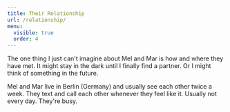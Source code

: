 ```yaml
---
title: Their Relationship
url: /relationship/
menu:
  visible: true
  order: 4
---
```


The one thing I just can't imagine about Mel and Mar is how and where they have
met. It might stay in the dark until I finally find a partner. Or I might think
of something in the future.

Mel and Mar live in Berlin (Germany) and usually see each other twice a week.
They text and call each other whenever they feel like it. Usually not every day.
They're busy.

